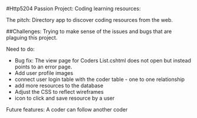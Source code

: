 #Http5204 Passion Project: Coding learning resources: 

The pitch: Directory app to discover coding resources from the web. 

##Challenges: 
Trying to make sense of the issues and bugs that are plaguing this project. 

Need to do: 
* Bug fix: The view page for Coders List.cshtml does not open but instead points to an error page. 
* Add user profile images 
* connect user login table with the coder table - one to one relationship
* add more resources to the database
* Adjust the CSS to reflect wireframes
* icon to click and save resource by a user


Future features: 
A coder can follow another coder






